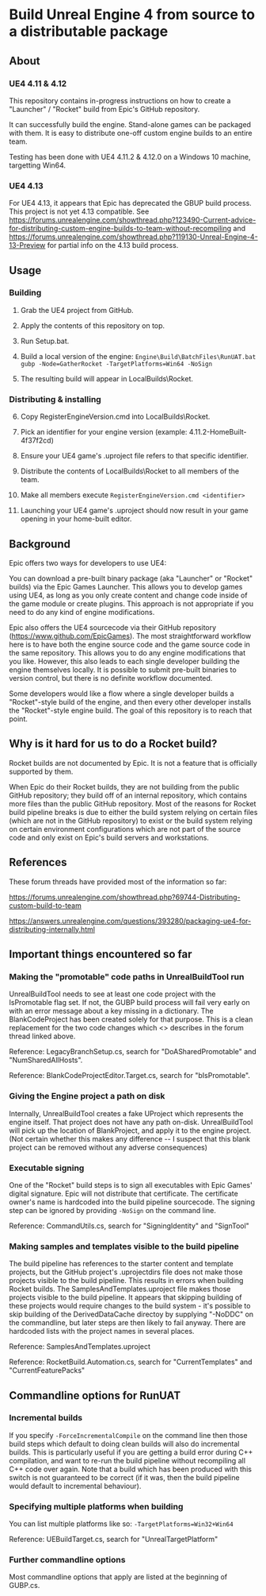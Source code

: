 # Build Unreal Engine 4 from source to a distributable package

## About

### UE4 4.11 & 4.12

This repository contains in-progress instructions on how to create a "Launcher" / "Rocket" build from Epic's GitHub repository.

It can successfully build the engine. Stand-alone games can be packaged with them. It is easy to distribute one-off custom engine builds to an entire team.

Testing has been done with UE4 4.11.2 & 4.12.0 on a Windows 10 machine, targetting Win64.

### UE4 4.13

For UE4 4.13, it appears that Epic has deprecated the GBUP build process. This project is not yet 4.13 compatible.
See https://forums.unrealengine.com/showthread.php?123490-Current-advice-for-distributing-custom-engine-builds-to-team-without-recompiling and https://forums.unrealengine.com/showthread.php?119130-Unreal-Engine-4-13-Preview for partial info on the 4.13 build process.

## Usage

### Building

1. Grab the UE4 project from GitHub.

2. Apply the contents of this repository on top.

3. Run Setup.bat.

4. Build a local version of the engine: `Engine\Build\BatchFiles\RunUAT.bat gubp -Node=GatherRocket -TargetPlatforms=Win64 -NoSign`

5. The resulting build will appear in LocalBuilds\Rocket.

### Distributing & installing

6. Copy RegisterEngineVersion.cmd into LocalBuilds\Rocket.

7. Pick an identifier for your engine version (example: 4.11.2-HomeBuilt-4f37f2cd)

8. Ensure your UE4 game's .uproject file refers to that specific identifier.

9. Distribute the contents of LocalBuilds\Rocket to all members of the team.

10. Make all members execute `RegisterEngineVersion.cmd <identifier>`

11. Launching your UE4 game's .uproject should now result in your game opening in your home-built editor.


## Background

Epic offers two ways for developers to use UE4:

You can download a pre-built binary package (aka "Launcher" or "Rocket" builds) via the Epic Games Launcher. This allows you to develop games using UE4, as long as you only create content and change code inside of the game module or create plugins. This approach is not appropriate if you need to do any kind of engine modifications.

Epic also offers the UE4 sourcecode via their GitHub repository (https://www.github.com/EpicGames). The most straightforward workflow here is to have both the engine source code and the game source code in the same repository. This allows you to do any engine modifications that you like. However, this also leads to each single developer building the engine themselves locally. It is possible to submit pre-built binaries to version control, but there is no definite workflow documented.

Some developers would like a flow where a single developer builds a "Rocket"-style build of the engine, and then every other developer installs the "Rocket"-style engine build. The goal of this repository is to reach that point.

## Why is it hard for us to do a Rocket build?

Rocket builds are not documented by Epic. It is not a feature that is officially supported by them.

When Epic do their Rocket builds, they are not building from the public GitHub repository; they build off of an internal repository, which contains more files than the public GitHub repository. Most of the reasons for Rocket build pipeline breaks is due to either the build system relying on certain files (which are not in the GitHub repository) to exist or the build system relying on certain environment configurations which are not part of the source code and only exist on Epic's build servers and workstations.

## References

These forum threads have provided most of the information so far:

https://forums.unrealengine.com/showthread.php?69744-Distributing-custom-build-to-team

https://answers.unrealengine.com/questions/393280/packaging-ue4-for-distributing-internally.html

## Important things encountered so far

### Making the "promotable" code paths in UnrealBuildTool run

UnrealBuildTool needs to see at least one code project with the IsPromotable flag set. If not, the GUBP build process will fail very early on with an error message about a key missing in a dictionary. The BlankCodeProject has been created solely for that purpose.
This is a clean replacement for the two code changes which <> describes in the forum thread linked above.

Reference: LegacyBranchSetup.cs, search for "DoASharedPromotable" and "NumSharedAllHosts".

Reference: BlankCodeProjectEditor.Target.cs, search for "bIsPromotable".

### Giving the Engine project a path on disk

Internally, UnrealBuildTool creates a fake UProject which represents the engine itself. That project does not have any path on-disk. UnrealBuildTool will pick up the location of BlankProject, and apply it to the engine project.
(Not certain whether this makes any difference -- I suspect that this blank project can be removed without any adverse consequences)

### Executable signing

One of the "Rocket" build steps is to sign all executables with Epic Games' digital signature. Epic will not distribute that certificate. The certificate owner's name is hardcoded into the build pipeline sourcecode. The signing step can be ignored by providing `-NoSign` on the command line.

Reference: CommandUtils.cs, search for "SigningIdentity" and "SignTool"

### Making samples and templates visible to the build pipeline

The build pipeline has references to the starter content and template projects, but the GitHub project's .uprojectdirs file does not make those projects visible to the build pipeline. This results in errors when building Rocket builds. The SamplesAndTemplates.uproject file makes those projects visible to the build pipeline.
It appears that skipping building of these projects would require changes to the build system - it's possible to skip building of the DerivedDataCache directoy by supplying "-NoDDC" on the commandline, but later steps are then likely to fail anyway. There are hardcoded lists with the project names in several places.

Reference: SamplesAndTemplates.uproject

Reference: RocketBuild.Automation.cs, search for "CurrentTemplates" and "CurrentFeaturePacks"

## Commandline options for RunUAT

### Incremental builds

If you specify `-ForceIncrementalCompile` on the command line then those build steps which default to doing clean builds will also do incremental builds. This is particularly useful if you are getting a build error during C++ compilation, and want to re-run the build pipeline without recompiling all C++ code over again. Note that a build which has been produced with this switch is not guaranteed to be correct (if it was, then the build pipeline would default to incremental behaviour).

### Specifying multiple platforms when building

You can list multiple platforms like so: `-TargetPlatforms=Win32+Win64`

Reference: UEBuildTarget.cs, search for "UnrealTargetPlatform"

### Further commandline options

Most commandline options that apply are listed at the beginning of GUBP.cs.
